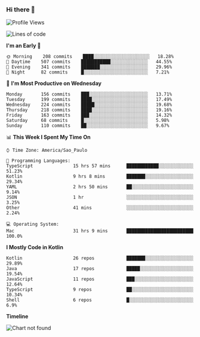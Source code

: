 ### Hi there 👋

<!--
**fernandonogueira/fernandonogueira** is a ✨ _special_ ✨ repository because its `README.md` (this file) appears on your GitHub profile.

Here are some ideas to get you started:

- 🔭 I’m currently working on ...
- 🌱 I’m currently learning ...
- 👯 I’m looking to collaborate on ...
- 🤔 I’m looking for help with ...
- 💬 Ask me about ...
- 📫 How to reach me: ...
- 😄 Pronouns: ...
- ⚡ Fun fact: ...
-->

<!--START_SECTION:waka-->
![Profile Views](http://img.shields.io/badge/Profile%20Views-1-blue)

![Lines of code](https://img.shields.io/badge/From%20Hello%20World%20I%27ve%20Written-461658%20lines%20of%20code-blue)

**I'm an Early 🐤** 

```text
🌞 Morning    208 commits    ████░░░░░░░░░░░░░░░░░░░░░   18.28% 
🌆 Daytime    507 commits    ███████████░░░░░░░░░░░░░░   44.55% 
🌃 Evening    341 commits    ███████░░░░░░░░░░░░░░░░░░   29.96% 
🌙 Night      82 commits     █░░░░░░░░░░░░░░░░░░░░░░░░   7.21%

```
📅 **I'm Most Productive on Wednesday** 

```text
Monday       156 commits    ███░░░░░░░░░░░░░░░░░░░░░░   13.71% 
Tuesday      199 commits    ████░░░░░░░░░░░░░░░░░░░░░   17.49% 
Wednesday    224 commits    █████░░░░░░░░░░░░░░░░░░░░   19.68% 
Thursday     218 commits    ████░░░░░░░░░░░░░░░░░░░░░   19.16% 
Friday       163 commits    ███░░░░░░░░░░░░░░░░░░░░░░   14.32% 
Saturday     68 commits     █░░░░░░░░░░░░░░░░░░░░░░░░   5.98% 
Sunday       110 commits    ██░░░░░░░░░░░░░░░░░░░░░░░   9.67%

```


📊 **This Week I Spent My Time On** 

```text
⌚︎ Time Zone: America/Sao_Paulo

💬 Programming Languages: 
TypeScript               15 hrs 57 mins      ████████████░░░░░░░░░░░░░   51.23% 
Kotlin                   9 hrs 8 mins        ███████░░░░░░░░░░░░░░░░░░   29.34% 
YAML                     2 hrs 50 mins       ██░░░░░░░░░░░░░░░░░░░░░░░   9.14% 
JSON                     1 hr                ░░░░░░░░░░░░░░░░░░░░░░░░░   3.25% 
Other                    41 mins             ░░░░░░░░░░░░░░░░░░░░░░░░░   2.24%

💻 Operating System: 
Mac                      31 hrs 9 mins       █████████████████████████   100.0%

```

**I Mostly Code in Kotlin** 

```text
Kotlin                   26 repos            ███████░░░░░░░░░░░░░░░░░░   29.89% 
Java                     17 repos            █████░░░░░░░░░░░░░░░░░░░░   19.54% 
JavaScript               11 repos            ███░░░░░░░░░░░░░░░░░░░░░░   12.64% 
TypeScript               9 repos             ██░░░░░░░░░░░░░░░░░░░░░░░   10.34% 
Shell                    6 repos             █░░░░░░░░░░░░░░░░░░░░░░░░   6.9%

```


**Timeline**

![Chart not found](https://raw.githubusercontent.com/fernandonogueira/fernandonogueira/master/charts/bar_graph.png) 


<!--END_SECTION:waka-->
